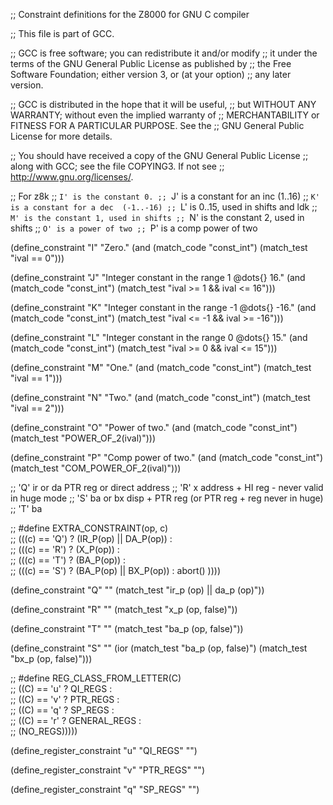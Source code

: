 ;; Constraint definitions for the Z8000 for GNU C compiler

;; This file is part of GCC.

;; GCC is free software; you can redistribute it and/or modify
;; it under the terms of the GNU General Public License as published by
;; the Free Software Foundation; either version 3, or (at your option)
;; any later version.

;; GCC is distributed in the hope that it will be useful,
;; but WITHOUT ANY WARRANTY; without even the implied warranty of
;; MERCHANTABILITY or FITNESS FOR A PARTICULAR PURPOSE.  See the
;; GNU General Public License for more details.

;; You should have received a copy of the GNU General Public License
;; along with GCC; see the file COPYING3.  If not see
;; <http://www.gnu.org/licenses/>.

;; For z8k
;; `I' is the constant 0.
;; `J' is a constant for an inc (1..16)
;; `K' is a constant for a dec  (-1..-16)
;; `L' is 0..15, used in shifts and ldk
;; `M' is the constant 1, used in shifts
;; `N' is the constant 2, used in shifts
;; `O' is a power of two
;; `P' is a comp power of two

(define_constraint "I"
  "Zero."
  (and (match_code "const_int")
       (match_test "ival == 0")))

(define_constraint "J"
  "Integer constant in the range 1 @dots{} 16."
  (and (match_code "const_int")
       (match_test "ival >= 1 && ival <= 16")))

(define_constraint "K"
  "Integer constant in the range -1 @dots{} -16."
  (and (match_code "const_int")
       (match_test "ival <= -1 && ival >= -16")))

(define_constraint "L"
  "Integer constant in the range 0 @dots{} 15."
  (and (match_code "const_int")
       (match_test "ival >= 0 && ival <= 15")))

(define_constraint "M"
  "One."
  (and (match_code "const_int")
       (match_test "ival == 1")))

(define_constraint "N"
  "Two."
  (and (match_code "const_int")
       (match_test "ival == 2")))

(define_constraint "O"
  "Power of two."
  (and (match_code "const_int")
       (match_test "POWER_OF_2(ival)")))

(define_constraint "P"
  "Comp power of two."
  (and (match_code "const_int")
       (match_test "COM_POWER_OF_2(ival)")))



;; 'Q' ir or da     PTR reg or direct address
;; 'R' x            address + HI reg - never valid in huge mode
;; 'S' ba or bx     disp + PTR reg   (or PTR reg + reg never in huge)
;; 'T' ba


;; #define EXTRA_CONSTRAINT(op, c)                                 \
;; 	(((c) == 'Q')  ? (IR_P(op) || DA_P(op)) :               \
;;         (((c) == 'R')  ? (X_P(op))  :                           \
;;         (((c) == 'T')  ? (BA_P(op))  :                          \
;;         (((c) == 'S')  ? (BA_P(op) || BX_P(op)) : abort() ))))

(define_constraint "Q"
  ""
  (match_test "ir_p (op) || da_p (op)"))

(define_constraint "R"
  ""
  (match_test "x_p (op, false)"))

(define_constraint "T"
  ""
  (match_test "ba_p (op, false)"))

(define_constraint "S"
  ""
  (ior (match_test "ba_p (op, false)")
       (match_test "bx_p (op, false)")))

;;  #define REG_CLASS_FROM_LETTER(C)		\
;;    ((C) == 'u' ? QI_REGS  : 			\
;;    ((C) == 'v' ? PTR_REGS :			\
;;    ((C) == 'q' ? SP_REGS  :			\
;;    ((C) == 'r' ? GENERAL_REGS  :			\
;;    (NO_REGS)))))

(define_register_constraint "u" "QI_REGS"
  "")

(define_register_constraint "v" "PTR_REGS"
  "")

(define_register_constraint "q" "SP_REGS"
  "")





